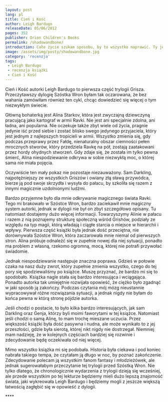 ```yaml
---
layout: post
lang: pl
title: Cień i Kość
author: Leigh Bardugo
releaseDate: 05/06/2012
pages: 352
publisher: Orion Children's Books
permalink: /shadowandbone/
introduction: Całe życie szukam sposobu, by to wszystko naprawić. Ty jesteś moim pierwszym promykiem nadziei od bardzo długiego czasu.
image: /assets/img/posty/shadowandbone.jpg
category: 'recenzja'
tags:
 - Leigh Bardugo
 - recenzja książki
 - Cień i Kość
---
```

  Cień i Kość autorki Leigh Bardugo to pierwsza część trylogii Grisza. Przeczytawszy dylogię Szóstka Wron byłam tak oczarowana, że bez wahania zamówiłam również ten cykl, chcąc dowiedzieć się więcej o tym niezwykłym świecie.

  Główną bohaterką jest Alina Starkov, która jest zwyczajną dziewczyną pracującą jako kartograf w armii Ravki. Nie jest ani specjalnie zdolna, ani ładna, ani popularna. Nie oczekuje także zbyt wiele od życia, pragnie jedynie iść przed siebie i zostać blisko swego jedynego przyjaciela, który jest jednym z najlepszych tropicieli w armii. Wszystko zmienia się, gdy podczas przeprawy przez Fałdę, nienaturalny obszar ciemności pełen mrocznych stworów, który przedziela Ravkę na pół, zostają zaatakowani przez hordy ohydnych stworzeń. Gdy zdaje się, że została im tylko pewna śmierć, Alina niespodziewanie odkrywa w sobie niezwykłą moc, o której sama nie miała pojęcia.

  Oczywiście ten mały pokaz nie pozostaje niezauważony. Sam Darkling, najpotężniejszy ze wszystkich Griszów i owiany złą sławą przywódca, bierze ją pod swoje skrzydła i wysyła do pałacu, by szkoliła się razem z innymi magicznie uzdolnionymi ludźmi.

  Bardzo przyjemne było dla mnie odkrywanie magicznego świata Ravki. Tego  mi brakowało w Szóstce Wron, bardzo zaciekawił mnie magiczny system autorki, jednak w dylogii nie był on zbyt szczegółowo opisany. Tu natomiast dostajemy dużo więcej informacji. Towarzyszymy Alinie w pałacu i razem z nią poznajemy strukturę społeczną wśród Grishów, podziały ze względu na typ magii, którą władają i ciągłe starcia o miejsce w hierarchii i wpływy.
	Pierwsza część książki była jednak dość przeciętna, nie dorównywała Szóstce Wron, która zaczarowała mnie niemal od pierwszych stron. Alina próbuje odnaleźć się w zupełnie nowej dla niej sytuacji, ponadto ma problem z własną, rzekomo ogromną, mocą, której nie potrafi przywołać świadomie.

  Jednak niespodziewanie następuje znaczna poprawa. Gdzieś w połowie czaka na nasz duży zwrot, który zupełnie zmienia wszystko, czego do tej pory się spodziewaliśmy po książce. Muszę przyznać, że bardzo mi się to spodobało. Książka nagle stała się bardzo interesująca i wciągająca. Ponadto autorka tak umiejętnie rozwijała opowieść, że ciężko było zgadnąć w jaki sposób ją zakończy. Podczas czytania mój mózg nieustannie wypracowywał różne rozwiązania sytuacji, a jednak nigdy nie byłam do końca pewna w którą stronę pójdzie autorka.

  Jeśli chodzi o postacie, to było kilka bardzo interesujących, jak sam Darkling oraz Genja, którzy byli moimi faworytami w tej książce. Natomiast jeśli chodzi o samą Alinę, to mam trochę mieszane uczucia. Przez większość książki była dość pasywna i nudna, ale może wynikało to z jej przeszłości, gdzie była sierotą, której nikt nigdy nie dostrzegał. Niemniej mam nadzieję, że w kolejnych częściach bardziej się rozwinie i zdecydowanie będę oczekiwała od niej więcej. 

  Mimo wszystko książka mi się podobała. Historia była ciekawa i pod koniec nabrała takiego tempa, że czytałam ją długo w noc, by poznać zakończenie. Zdecydowanie polecam ją wszystkim fanom fantasy i młodzieżówek, ale jednak sugerowałabym przeczytanie tej trylogii przed Szóstką Wron. Nie tylko dlatego, że  chronologicznie wydarzenia z trylogii dzieją się wcześniej, ale przede wszystkim po tej lekturze będziemy mieli dużo lepszą znajomość świata, jaki wykreowała Leigh Bardugo i będziemy mogli z jeszcze większą łatwością zagłębić się w opowieść z dylogii.

 \*\*\*\*

